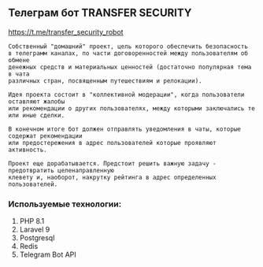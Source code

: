 ## Телеграм бот TRANSFER SECURITY
https://t.me/transfer_security_robot

```
Собственный "домашний" проект, цель которого обеспечить безопасность
в телеграмм каналах, по части договоренностей между пользователям об обмене
денежных средств и материальных ценностей (достаточно популярная тема в чата
различных стран, посвященным путешествиям и релокации).

Идея проекта состоит в "коллективной модерации", когда пользователи оставляют жалобы
или рекомендации о других пользователях, между которыми заключались те или иные сделки.

В конечном итоге бот должен отправлять уведомления в чаты, которые содержат рекомендации
или предостережения в адрес пользователей которые проявляют активность.

Проект еще дорабатывается. Предстоит решить важную задачу - предотвратить целенаправленную
клевету и, наоборот, накрутку рейтинга в адрес определенных пользователей.
```
### Используемые технологии:
1) PHP 8.1
2) Laravel 9
3) Postgresql
4) Redis
5) Telegram Bot API
